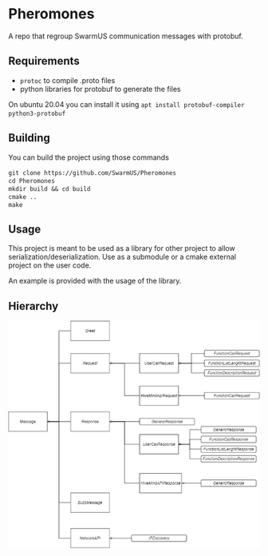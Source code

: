 # Pheromones
A repo that regroup SwarmUS communication messages with protobuf.


## Requirements

* `protoc` to compile .proto files
* python libraries for protobuf to generate the files

On ubuntu 20.04 you can install it using `apt install protobuf-compiler python3-protobuf`

## Building 
You can build the project using those commands

```
git clone https://github.com/SwarmUS/Pheromones
cd Pheromones
mkdir build && cd build
cmake ..
make
```
## Usage

This project is meant to be used as a library for other project to allow serialization/deserialization. Use as a submodule or a cmake external project on the user code.
 
An example is provided with the usage of the library.

## Hierarchy

![Message Hierarchy](img/MessageHierarchy.jpg)
